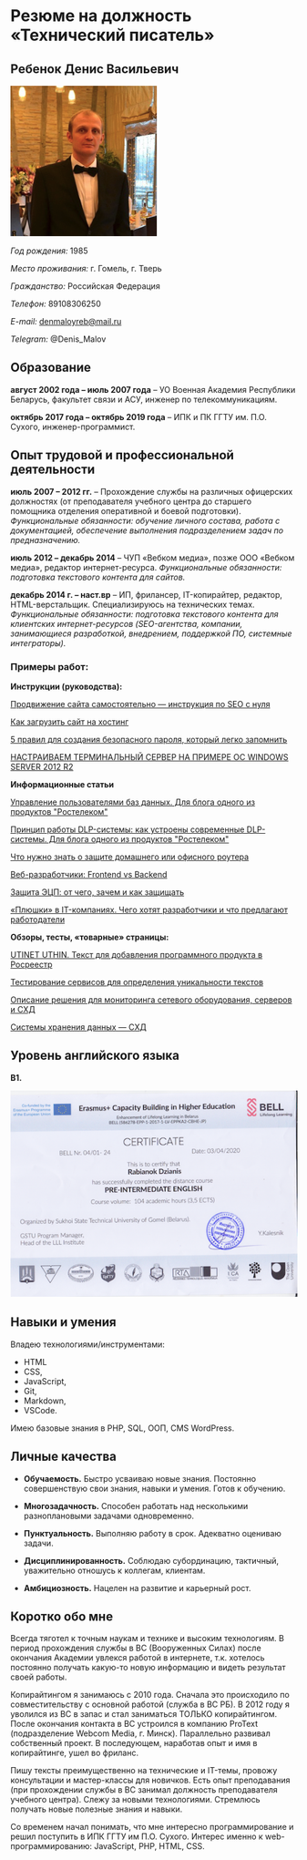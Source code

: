 # Резюме на должность «Технический писатель»

## Ребенок Денис Васильевич
![My_photo](photo.png)

*Год рождения:* 1985

*Место проживания:* г. Гомель, г. Тверь

*Гражданство:* Российская Федерация

*Телефон:* 89108306250

*E-mail:* denmaloyreb@mail.ru

*Telegram:* @Denis_Malov

## Образование

**август 2002 года – июль 2007 года** – УО Военная Академия Республики Беларусь, факультет связи и АСУ, инженер по телекоммуникациям.

**октябрь 2017 года – октябрь 2019 года** – ИПК и ПК ГГТУ им. П.О. Сухого, инженер-программист.


## Опыт трудовой и профессиональной деятельности
**июль 2007 – 2012 гг.** – Прохождение службы на различных офицерских должностях (от преподавателя учебного центра до старшего помощника отделения оперативной и боевой подготовки). *Функциональные обязанности: обучение личного состава, работа с документацией, обеспечение выполнения подразделением задач по предназначению.*

**июль 2012 – декабрь 2014** – ЧУП «Вебком медиа», позже ООО «Вебком медиа», редактор интернет-ресурса. *Функциональные обязанности: подготовка текстового контента для сайтов.*

**декабрь 2014 г. – наст.вр** –  ИП, фрилансер, IT-копирайтер, редактор, HTML-верстальщик. Специализируюсь на технических темах. *Функциональные обязанности: подготовка текстового контента для клиентских интернет-ресурсов (SEO-агентства, компании, занимающиеся разработкой, внедрением, поддержкой ПО, системные интеграторы).* 
### Примеры работ:

**Инструкции (руководства):**

[Продвижение сайта самостоятельно — инструкция по SEO с нуля](https://studiobit.ru/blog/seo-and-reklama/seo-prodvizhenie-sayta-samostoyatelno/)

[Как загрузить сайт на хостинг](https://gmhost.com.ua/kak-zagruzit-sayt-na-hosting)

[5 правил для создания безопасного пароля, который легко запомнить](https://afforto.ru/company/blog/5_pravil_dlya_sozdaniya_bezopasnogo_parolya_kotoryy_legko_zapomnit/)

[НАСТРАИВАЕМ ТЕРМИНАЛЬНЫЙ СЕРВЕР НА ПРИМЕРЕ ОС WINDOWS SERVER 2012 R2](https://www.itmain.ru/terminalnij-server-2012-r2.html)


**Информационные статьи**

[Управление пользователями баз данных. Для блога одного из продуктов "Ростелеком"](https://rt-solar.ru/products/solar_inrights/blog/2340/)

[Принцип работы DLP-системы: как устроены современные DLP-системы. Для блога одного из продуктов "Ростелеком"](https://rt-solar.ru/products/solar_dozor/blog/2181/)

[Что нужно знать о защите домашнего или офисного роутера](https://club.esetnod32.ru/articles/analitika/routery-zashchita/)

[Веб-разработчики: Frontend vs Backend](https://uncore.ru/blog/development/web-razrabotchiki-frontend-vs-backend/)

[Защита ЭЦП: от чего, зачем и как защищать](https://club.esetnod32.ru/articles/analitika/zashchita-etsp-ot-chego-zachem-i-kak-zashchishchat/)


[«Плюшки» в IT-компаниях. Чего хотят разработчики и что предлагают работодатели](https://indigo.co.ua/plyushki-v-it-kompaniyah-chego-hotyat-razrabotchiki-i-chto-predlagayut-rabotodateli/)

**Обзоры, тесты, «товарные» страницы:**

[UTINET UTHIN. Текст для добавления программного продукта в Росреестр](https://utinet.group/uthin/)

[Тестирование сервисов для определения уникальности текстов](http://protext.by/blog/o-kopirajtinge-vserez/advego-plagiatus-sucks/)

[Описание решения для мониторинга сетевого оборудования, серверов и СХД](https://utinet.group/uview/)

[Системы хранения данных — СХД](https://www.azone-it.ru/sistema-hraneniya-dannyh-shd?fbclid=IwAR16AwRFjvxCcCNTOuyw1RFihGKwNvAdLRL9IvvbRwHtnWBoGdY46JQyPVA)


## Уровень английского языка

**B1.**


![eng_certificate](certificate.png)
## Навыки и умения
Владею технологиями/инструментами:

* HTML
* CSS,
* JavaScript,
* Git,
* Markdown,
* VSCode.

Имею базовые знания в PHP, SQL, ООП, CMS WordPress.


## Личные качества

* **Обучаемость.** Быстро усваиваю новые знания. Постоянно совершенствую свои знания, навыки и умения. Готов к обучению.

* **Многозадачность.** Способен работать над несколькими разноплановыми задачами одновременно. 

* **Пунктуальность.** Выполняю работу в срок. Адекватно оцениваю задачи. 

* **Дисциплинированность.** Соблюдаю субординацию, тактичный, уважительно отношусь к коллегам, клиентам.

* **Амбициозность.** Нацелен на развитие и карьерный рост.


## Коротко обо мне

Всегда тяготел к точным наукам и технике и высоким технологиям. В период прохождения службы в ВС (Вооруженных Силах) после окончания Академии увлекся работой в интернете, т.к. хотелось постоянно получать какую-то новую информацию и видеть результат своей работы.

Копирайтингом я занимаюсь с 2010 года. Сначала это происходило по совместительству с основной работой (служба в ВС РБ). В 2012 году я уволился из ВС в запас и стал заниматься ТОЛЬКО копирайтингом.
После окончания контакта в ВС устроился в компанию ProText (подразделение Webcom Media, г. Минск). Параллельно развивал собственный проект. В последующем, наработав опыт и имя в копирайтинге, ушел во фриланс. 

Пишу тексты преимущественно на технические и IT-темы, провожу консультации и мастер-классы для новичков. Есть опыт преподавания (при прохождении службы в ВС занимал должность преподавателя учебного центра). 
Слежу за новыми технологиями. Стремлюсь получать новые полезные знания и навыки. 

Со временем начал понимать, что мне интересно программирование и решил поступить в ИПК ГГТУ им П.О. Сухого. Интерес именно к web-программированию: JavaScript, PHP, HTML, CSS.


